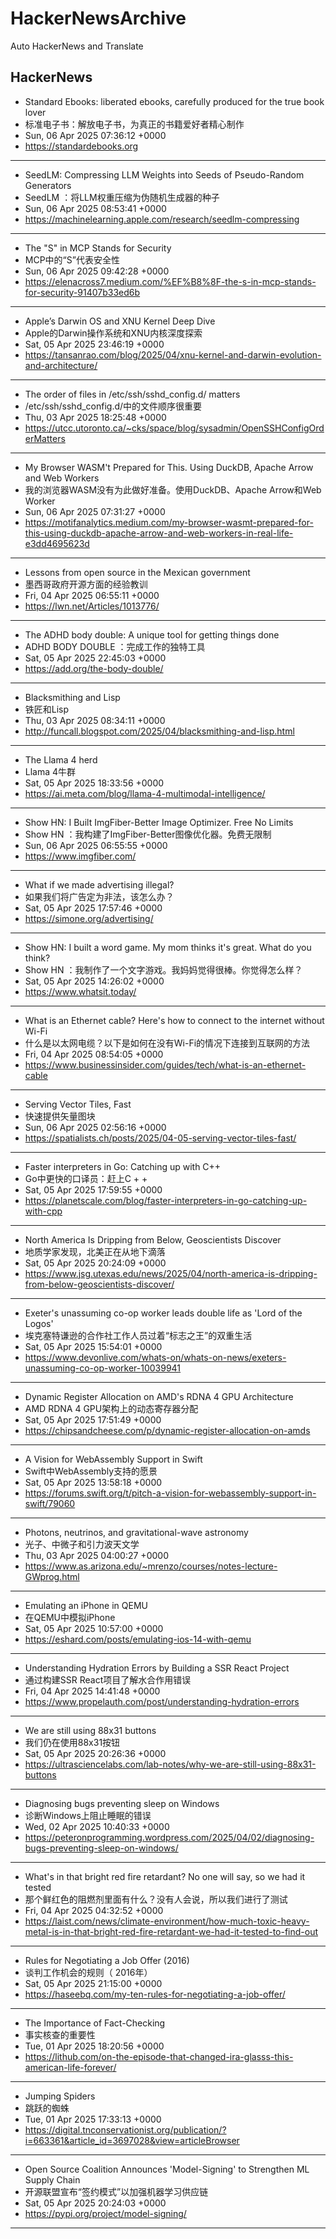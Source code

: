 # HackerNewsArchive
Auto HackerNews and Translate

## HackerNews
* Standard Ebooks: liberated ebooks, carefully produced for the true book lover
* 标准电子书：解放电子书，为真正的书籍爱好者精心制作
* Sun, 06 Apr 2025 07:36:12 +0000
* https://standardebooks.org
----
* SeedLM: Compressing LLM Weights into Seeds of Pseudo-Random Generators
* SeedLM ：将LLM权重压缩为伪随机生成器的种子
* Sun, 06 Apr 2025 08:53:41 +0000
* https://machinelearning.apple.com/research/seedlm-compressing
----
* The "S" in MCP Stands for Security
* MCP中的“S”代表安全性
* Sun, 06 Apr 2025 09:42:28 +0000
* https://elenacross7.medium.com/%EF%B8%8F-the-s-in-mcp-stands-for-security-91407b33ed6b
----
* Apple’s Darwin OS and XNU Kernel Deep Dive
* Apple的Darwin操作系统和XNU内核深度探索
* Sat, 05 Apr 2025 23:46:19 +0000
* https://tansanrao.com/blog/2025/04/xnu-kernel-and-darwin-evolution-and-architecture/
----
* The order of files in /etc/ssh/sshd_config.d/ matters
* /etc/ssh/sshd_config.d/中的文件顺序很重要
* Thu, 03 Apr 2025 18:25:48 +0000
* https://utcc.utoronto.ca/~cks/space/blog/sysadmin/OpenSSHConfigOrderMatters
----
* My Browser WASM't Prepared for This. Using DuckDB, Apache Arrow and Web Workers
* 我的浏览器WASM没有为此做好准备。使用DuckDB、Apache Arrow和Web Worker
* Sun, 06 Apr 2025 07:31:27 +0000
* https://motifanalytics.medium.com/my-browser-wasmt-prepared-for-this-using-duckdb-apache-arrow-and-web-workers-in-real-life-e3dd4695623d
----
* Lessons from open source in the Mexican government
* 墨西哥政府开源方面的经验教训
* Fri, 04 Apr 2025 06:55:11 +0000
* https://lwn.net/Articles/1013776/
----
* The ADHD body double: A unique tool for getting things done
* ADHD BODY DOUBLE ：完成工作的独特工具
* Sat, 05 Apr 2025 22:45:03 +0000
* https://add.org/the-body-double/
----
* Blacksmithing and Lisp
* 铁匠和Lisp
* Thu, 03 Apr 2025 08:34:11 +0000
* http://funcall.blogspot.com/2025/04/blacksmithing-and-lisp.html
----
* The Llama 4 herd
* Llama 4牛群
* Sat, 05 Apr 2025 18:33:56 +0000
* https://ai.meta.com/blog/llama-4-multimodal-intelligence/
----
* Show HN: I Built ImgFiber-Better Image Optimizer. Free No Limits
* Show HN ：我构建了ImgFiber-Better图像优化器。免费无限制
* Sun, 06 Apr 2025 06:55:55 +0000
* https://www.imgfiber.com/
----
* What if we made advertising illegal?
* 如果我们将广告定为非法，该怎么办？
* Sat, 05 Apr 2025 17:57:46 +0000
* https://simone.org/advertising/
----
* Show HN: I built a word game. My mom thinks it's great. What do you think?
* Show HN ：我制作了一个文字游戏。我妈妈觉得很棒。你觉得怎么样？
* Sat, 05 Apr 2025 14:26:02 +0000
* https://www.whatsit.today/
----
* What is an Ethernet cable? Here's how to connect to the internet without Wi-Fi
* 什么是以太网电缆？以下是如何在没有Wi-Fi的情况下连接到互联网的方法
* Fri, 04 Apr 2025 08:54:05 +0000
* https://www.businessinsider.com/guides/tech/what-is-an-ethernet-cable
----
* Serving Vector Tiles, Fast
* 快速提供矢量图块
* Sun, 06 Apr 2025 02:56:16 +0000
* https://spatialists.ch/posts/2025/04-05-serving-vector-tiles-fast/
----
* Faster interpreters in Go: Catching up with C++
* Go中更快的口译员：赶上C + +
* Sat, 05 Apr 2025 17:59:55 +0000
* https://planetscale.com/blog/faster-interpreters-in-go-catching-up-with-cpp
----
* North America Is Dripping from Below, Geoscientists Discover
* 地质学家发现，北美正在从地下滴落
* Sat, 05 Apr 2025 20:24:09 +0000
* https://www.jsg.utexas.edu/news/2025/04/north-america-is-dripping-from-below-geoscientists-discover/
----
* Exeter's unassuming co-op worker leads double life as 'Lord of the Logos'
* 埃克塞特谦逊的合作社工作人员过着“标志之王”的双重生活
* Sat, 05 Apr 2025 15:54:01 +0000
* https://www.devonlive.com/whats-on/whats-on-news/exeters-unassuming-co-op-worker-10039941
----
* Dynamic Register Allocation on AMD's RDNA 4 GPU Architecture
* AMD RDNA 4 GPU架构上的动态寄存器分配
* Sat, 05 Apr 2025 17:51:49 +0000
* https://chipsandcheese.com/p/dynamic-register-allocation-on-amds
----
* A Vision for WebAssembly Support in Swift
* Swift中WebAssembly支持的愿景
* Sat, 05 Apr 2025 13:58:18 +0000
* https://forums.swift.org/t/pitch-a-vision-for-webassembly-support-in-swift/79060
----
* Photons, neutrinos, and gravitational-wave astronomy
* 光子、中微子和引力波天文学
* Thu, 03 Apr 2025 04:00:27 +0000
* https://www.as.arizona.edu/~mrenzo/courses/notes-lecture-GWprog.html
----
* Emulating an iPhone in QEMU
* 在QEMU中模拟iPhone
* Sat, 05 Apr 2025 10:57:00 +0000
* https://eshard.com/posts/emulating-ios-14-with-qemu
----
* Understanding Hydration Errors by Building a SSR React Project
* 通过构建SSR React项目了解水合作用错误
* Fri, 04 Apr 2025 14:41:48 +0000
* https://www.propelauth.com/post/understanding-hydration-errors
----
* We are still using 88x31 buttons
* 我们仍在使用88x31按钮
* Sat, 05 Apr 2025 20:26:36 +0000
* https://ultrasciencelabs.com/lab-notes/why-we-are-still-using-88x31-buttons
----
* Diagnosing bugs preventing sleep on Windows
* 诊断Windows上阻止睡眠的错误
* Wed, 02 Apr 2025 10:40:33 +0000
* https://peteronprogramming.wordpress.com/2025/04/02/diagnosing-bugs-preventing-sleep-on-windows/
----
* What's in that bright red fire retardant? No one will say, so we had it tested
* 那个鲜红色的阻燃剂里面有什么？没有人会说，所以我们进行了测试
* Fri, 04 Apr 2025 04:32:52 +0000
* https://laist.com/news/climate-environment/how-much-toxic-heavy-metal-is-in-that-bright-red-fire-retardant-we-had-it-tested-to-find-out
----
* Rules for Negotiating a Job Offer (2016)
* 谈判工作机会的规则（ 2016年）
* Sat, 05 Apr 2025 21:15:00 +0000
* https://haseebq.com/my-ten-rules-for-negotiating-a-job-offer/
----
* The Importance of Fact-Checking
* 事实核查的重要性
* Tue, 01 Apr 2025 18:20:56 +0000
* https://lithub.com/on-the-episode-that-changed-ira-glasss-this-american-life-forever/
----
* Jumping Spiders
* 跳跃的蜘蛛
* Tue, 01 Apr 2025 17:33:13 +0000
* https://digital.tnconservationist.org/publication/?i=663361&article_id=3697028&view=articleBrowser
----
* Open Source Coalition Announces 'Model-Signing' to Strengthen ML Supply Chain
* 开源联盟宣布“签约模式”以加强机器学习供应链
* Sat, 05 Apr 2025 20:24:03 +0000
* https://pypi.org/project/model-signing/
----


